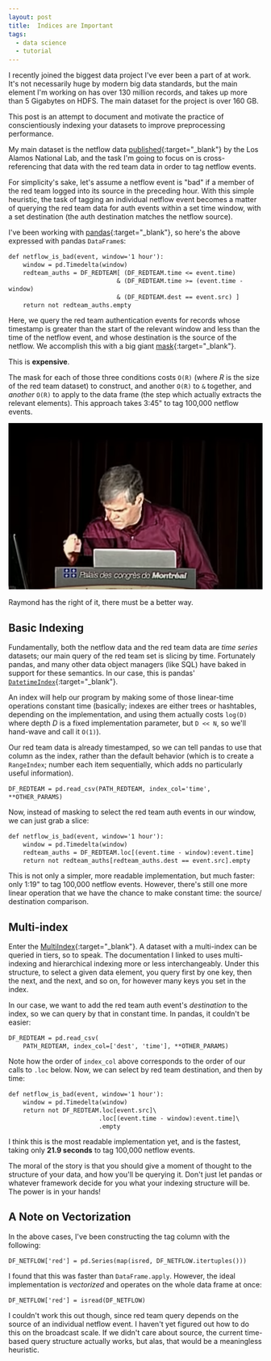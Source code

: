```yaml
---
layout: post
title:  Indices are Important
tags:
  - data science
  - tutorial
---
```


I recently joined the biggest data project I've ever been a part of at work.
It's not necessarily huge by modern big data standards, but the main element
I'm working on has over 130 million records, and takes up more than 5 Gigabytes
on HDFS. The main dataset for the project is over 160 GB.

This post is an attempt to document and motivate the practice of
conscientiously indexing your datasets to improve preprocessing performance.

<!-- MORE -->

My main dataset is the netflow data [published<i class="fa
fa-external-link"></i>][data]{:target="_blank"} by the Los Alamos National
Lab, and the task I'm going to focus on is cross-referencing that data with the
red team data in order to tag netflow events.

[data]: https://csr.lanl.gov/data/cyber1

For simplicity's sake, let's assume a netflow event is "bad" if a member of the
red team logged into its source in the preceding hour. With this simple
heuristic, the task of tagging an individual netflow event becomes a matter of
querying the red team data for auth events within a set time window, with a set
destination (the auth destination matches the netflow source).

I've been working with [pandas<i class="fa
fa-external-link"></i>][pandas]{:target="_blank"}, so here's the above
expressed with pandas `DataFrame`s:

<pre><code class="python">def netflow_is_bad(event, window='1 hour'):
    window = pd.Timedelta(window)
    redteam_auths = DF_REDTEAM[ (DF_REDTEAM.time <= event.time)
                              & (DF_REDTEAM.time >= (event.time - window)
                              & (DF_REDTEAM.dest == event.src) ]
    return not redteam_auths.empty
</code></pre>

Here, we query the red team authentication events for records whose timestamp
is greater than the start of the relevant window and less than the time of the
netflow event, and whose destination is the source of the netflow. We
accomplish this with a big giant [mask<i class="fa
fa-external-link"></i>][mask]{:target="_blank"}.

This is **expensive**.

The mask for each of those three conditions costs `O(R)` (where *R* is the size
of the red team dataset) to construct, and another `O(R)` to `&` together, and
*another* `O(R)` to apply to the data frame (the step which actually extracts
the relevant elements). This approach takes 3:45" to tag 100,000 netflow
events.

![There must be a better way!](/assets/img/better_way.png)

Raymond has the right of it, there must be a better way.

[pandas]: http://pandas.pydata.org
[mask]: https://pandas.pydata.org/pandas-docs/stable/indexing.html#boolean-indexing

## Basic Indexing

Fundamentally, both the netflow data and the red team data are *time series*
datasets; our main query of the red team set is slicing by time. Fortunately
pandas, and many other data object managers (like SQL) have baked in support
for these semantics. In our case, this is pandas' [`DatetimeIndex`<i class="fa
fa-external-link"></i>][dtindex]{:target="_blank"}.

[dtindex]: https://pandas.pydata.org/pandas-docs/stable/generated/pandas.DatetimeIndex.html

An index will help our program by making some of those linear-time operations
constant time (basically; indexes are either trees or hashtables, depending on
the implementation, and using them actually costs `log(D)` where depth *D* is a
fixed implementation parameter, but `D << N`, so we'll hand-wave and call it
`O(1)`).

Our red team data is already timestamped, so we can tell pandas to use that
column as the index, rather than the default behavior (which is to create a
`RangeIndex`; number each item sequentially, which adds no particularly useful
information).

<pre><code class="python">DF_REDTEAM = pd.read_csv(PATH_REDTEAM, index_col='time', **OTHER_PARAMS)</code></pre>

Now, instead of masking to select the red team auth events in our window, we
can just grab a slice:

<pre><code class="python">def netflow_is_bad(event, window='1 hour'):
    window = pd.Timedelta(window)
    redteam_auths = DF_REDTEAM.loc[(event.time - window):event.time]
    return not redteam_auths[redteam_auths.dest == event.src].empty
</code></pre>

This is not only a simpler, more readable implementation, but much faster: only
1:19" to tag 100,000 netflow events. However, there's still one more linear
operation that we have the chance to make constant time: the source/
destination comparison.

## Multi-index

Enter the [MultiIndex<i class="fa
fa-external-link"></i>][multiindex]{:target="_blank"}. A dataset with a
multi-index can be queried in tiers, so to speak. The documentation I linked to
uses multi-indexing and hierarchical indexing more or less interchangeably.
Under this structure, to select a given data element, you query first by one
key, then the next, and the next, and so on, for however many keys you set in
the index.

[multiindex]: https://pandas.pydata.org/pandas-docs/stable/advanced.html

In our case, we want to add the red team auth event's *destination* to the
index, so we can query by that in constant time. In pandas, it couldn't be
easier:

<pre><code class="python">DF_REDTEAM = pd.read_csv(
    PATH_REDTEAM, index_col=['dest', 'time'], **OTHER_PARAMS)
</code></pre>

Note how the order of `index_col` above corresponds to the order of our calls
to `.loc` below. Now, we can select by red team destination, and then by time:

<pre><code class="python">def netflow_is_bad(event, window='1 hour'):
    window = pd.Timedelta(window)
    return not DF_REDTEAM.loc[event.src]\
                         .loc[(event.time - window):event.time]\
                         .empty
</code></pre>

I think this is the most readable implementation yet, and is the fastest,
taking only **21.9 seconds** to tag 100,000 netflow events.

The moral of the story is that you should give a moment of thought to the
structure of your data, and how you'll be querying it. Don't just let pandas or
whatever framework decide for you what your indexing structure will be. The
power is in your hands!

## A Note on Vectorization

In the above cases, I've been constructing the tag column with the following:

<pre><code class="python">DF_NETFLOW['red'] = pd.Series(map(isred, DF_NETFLOW.itertuples()))</code></pre>

I found that this was faster than `DataFrame.apply`. However, the ideal
implementation is *vectorized* and operates on the whole data frame at once:

<pre><code class="python">DF_NETFLOW['red'] = isread(DF_NETFLOW)</code></pre>

I couldn't work this out though, since red team query depends on the source of
an individual netflow event. I haven't yet figured out how to do this on the
broadcast scale. If we didn't care about source, the current time-based query
structure actually works, but alas, that would be a meaningless heuristic.
